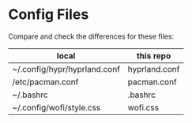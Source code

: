 # Config Files

Compare and check the differences for these files:

| local | this repo |
|---|---|
| ~/.config/hypr/hyprland.conf | hyprland.conf |
| /etc/pacman.conf | pacman.conf |
| ~/.bashrc | .bashrc |
| ~/.config/wofi/style.css | wofi.css |
